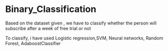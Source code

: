 # Binary_Classification
Based on the dataset given , we have to classify whether the person will subscribe after a week of free trial or not


To classify, i have used Logistic regression,SVM, Neural networks, Random Forest, AdaboostClassifier
